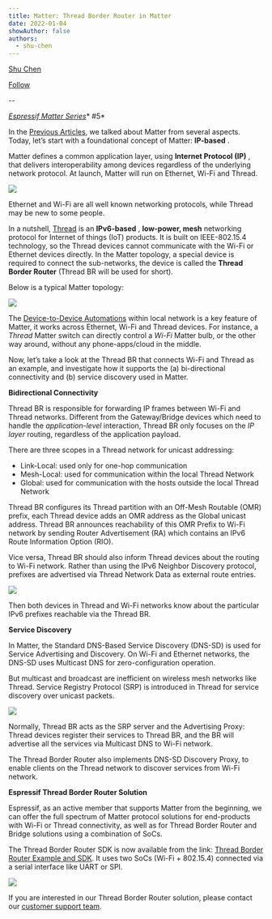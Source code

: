 ```yaml
---
title: Matter: Thread Border Router in Matter
date: 2022-01-04
showAuthor: false
authors: 
  - shu-chen
---
```

[Shu Chen](https://medium.com/@chenshu?source=post_page-----240838dc4779--------------------------------)

[Follow](https://medium.com/m/signin?actionUrl=https%3A%2F%2Fmedium.com%2F_%2Fsubscribe%2Fuser%2Ffeb379dca2c7&operation=register&redirect=https%3A%2F%2Fblog.espressif.com%2Fmatter-thread-border-router-in-matter-240838dc4779&user=Shu+Chen&userId=feb379dca2c7&source=post_page-feb379dca2c7----240838dc4779---------------------post_header-----------)

--

[*Espressif Matter Series*](/matter-38ccf1d60bcd)* #5*

In the [Previous Articles](/matter-38ccf1d60bcd), we talked about Matter from several aspects. Today, let’s start with a foundational concept of Matter: __IP-based__ .

Matter defines a common application layer, using __Internet Protocol (IP)__ , that delivers interoperability among devices regardless of the underlying network protocol. At launch, Matter will run on Ethernet, Wi-Fi and Thread.

![](https://miro.medium.com/v2/resize:fit:640/format:webp/1*06NbJDPSgGk-3-TKDxpmnQ.png)

Ethernet and Wi-Fi are all well known networking protocols, while Thread may be new to some people.

In a nutshell, [Thread](https://www.threadgroup.org/) is an __IPv6-based__ , __low-power, mesh__  networking protocol for Internet of things (IoT) products. It is built on IEEE-802.15.4 technology, so the Thread devices cannot communicate with the Wi-Fi or Ethernet devices directly. In the Matter topology, a special device is required to connect the sub-networks, the device is called the __Thread Border Router__  (Thread BR will be used for short).

Below is a typical Matter topology:

![](https://miro.medium.com/v2/resize:fit:640/format:webp/1*OeycxMdKmICdUOOvViswwQ.png)

The [Device-to-Device Automations](/matter-device-to-device-automations-bdbb32365350) within local network is a key feature of Matter, it works across Ethernet, Wi-Fi and Thread devices. For instance, a *Thread* Matter switch can directly control a *Wi-Fi* Matter bulb, or the other way around, without any phone-apps/cloud in the middle.

Now, let’s take a look at the Thread BR that connects Wi-Fi and Thread as an example, and investigate how it supports the (a) bi-directional connectivity and (b) service discovery used in Matter.

__Bidirectional Connectivity__ 

Thread BR is responsible for forwarding IP frames between Wi-Fi and Thread networks. Different from the Gateway/Bridge devices which need to handle the *application-level* interaction, Thread BR only focuses on the *IP layer* routing, regardless of the application payload.

There are three scopes in a Thread network for unicast addressing:

- Link-Local: used only for one-hop communication
- Mesh-Local: used for communication within the local Thread Network
- Global: used for communication with the hosts outside the local Thread Network

Thread BR configures its Thread partition with an Off-Mesh Routable (OMR) prefix, each Thread device adds an OMR address as the Global unicast address. Thread BR announces reachability of this OMR Prefix to Wi-Fi network by sending Router Advertisement (RA) which contains an IPv6 Route Information Option (RIO).

Vice versa, Thread BR should also inform Thread devices about the routing to Wi-Fi network. Rather than using the IPv6 Neighbor Discovery protocol, prefixes are advertised via Thread Network Data as external route entries.

![](https://miro.medium.com/v2/resize:fit:640/format:webp/1*kFrhJ60RCk_0xUlChd36Tg.png)

Then both devices in Thread and Wi-Fi networks know about the particular IPv6 prefixes reachable via the Thread BR.

__Service Discovery__ 

In Matter, the Standard DNS-Based Service Discovery (DNS-SD) is used for Service Advertising and Discovery. On Wi-Fi and Ethernet networks, the DNS-SD uses Multicast DNS for zero-configuration operation.

But multicast and broadcast are inefficient on wireless mesh networks like Thread. Service Registry Protocol (SRP) is introduced in Thread for service discovery over unicast packets.

![](https://miro.medium.com/v2/resize:fit:640/format:webp/1*XIUc0-S9yFyTZ_ccGjuSrw.png)

Normally, Thread BR acts as the SRP server and the Advertising Proxy: Thread devices register their services to Thread BR, and the BR will advertise all the services via Multicast DNS to Wi-Fi network.

The Thread Border Router also implements DNS-SD Discovery Proxy, to enable clients on the Thread network to discover services from Wi-Fi network.

__Espressif Thread Border Router Solution__ 

Espressif, as an active member that supports Matter from the beginning, we can offer the full spectrum of Matter protocol solutions for end-products with Wi-Fi or Thread connectivity, as well as for Thread Border Router and Bridge solutions using a combination of SoCs.

The Thread Border Router SDK is now available from the link: [Thread Border Router Example and SDK](https://github.com/espressif/esp-idf/tree/master/examples/openthread/ot_br). It uses two SoCs (Wi-Fi + 802.15.4) connected via a serial interface like UART or SPI.

![](https://miro.medium.com/v2/resize:fit:640/format:webp/1*C0UO2eqXR77h0yvbXTKSjQ.png)

If you are interested in our Thread Border Router solution, please contact our [customer support team](https://www.espressif.com/en/contact-us/sales-questions).
